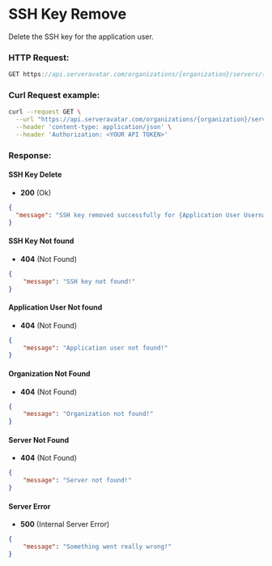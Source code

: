 # SSH Key Remove

Delete the SSH key for the application user.

### HTTP Request:

```js
GET https://api.serveravatar.com/organizations/{organization}/servers/{server}/system-users/{system_user}/ssh-key-remove
```

### Curl Request example:

```sh
curl --request GET \
  --url "https://api.serveravatar.com/organizations/{organization}/servers/{server}/system-users/{system_user}/ssh-key-remove" \
  --header 'content-type: application/json' \
  --header 'Authorization: <YOUR API TOKEN>'
```

### Response:

#### SSH Key Delete
- __200__ (Ok)

``` json
{
  "message": "SSH key removed successfully for {Application User Username}."
}
```

#### SSH Key Not found
- __404__ (Not Found)

```json
{
    "message": "SSH key not found!"
}
```

#### Application User Not found
- __404__ (Not Found)

```json
{
    "message": "Application user not found!"
}
```

#### Organization Not Found
- __404__ (Not Found)

```json
{
    "message": "Organization not found!"
}
```

#### Server Not Found
- __404__ (Not Found)

```json
{
    "message": "Server not found!"
}
```

#### Server Error
- __500__ (Internal Server Error)

```json
{
    "message": "Something went really wrong!"
}
```